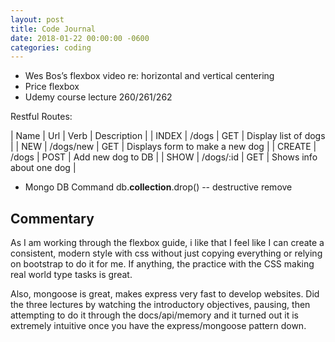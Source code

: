 ```yaml
---
layout: post
title: Code Journal
date: 2018-01-22 00:00:00 -0600
categories: coding
---
```


- Wes Bos’s flexbox video re: horizontal and vertical centering
- Price flexbox
- Udemy course lecture 260/261/262

Restful Routes:

| Name | Url | Verb | Description |
| INDEX | /dogs | GET | Display list of dogs |
| NEW | /dogs/new | GET | Displays form to make a new dog |
| CREATE | /dogs | POST | Add new dog to DB |
| SHOW | /dogs/:id | GET | Shows info about one dog |

- Mongo DB Command
  db.**collection**.drop() -- destructive remove

## Commentary

As I am working through the flexbox guide, i like that I feel like I can create a consistent, modern style with css without just copying everything or relying on bootstrap to do it for me. If anything, the practice with the CSS making real world type tasks is great.

Also, mongoose is great, makes express very fast to develop websites. Did the three lectures by watching the introductory objectives, pausing, then attempting to do it through the docs/api/memory and it turned out it is extremely intuitive once you have the express/mongoose pattern down.
